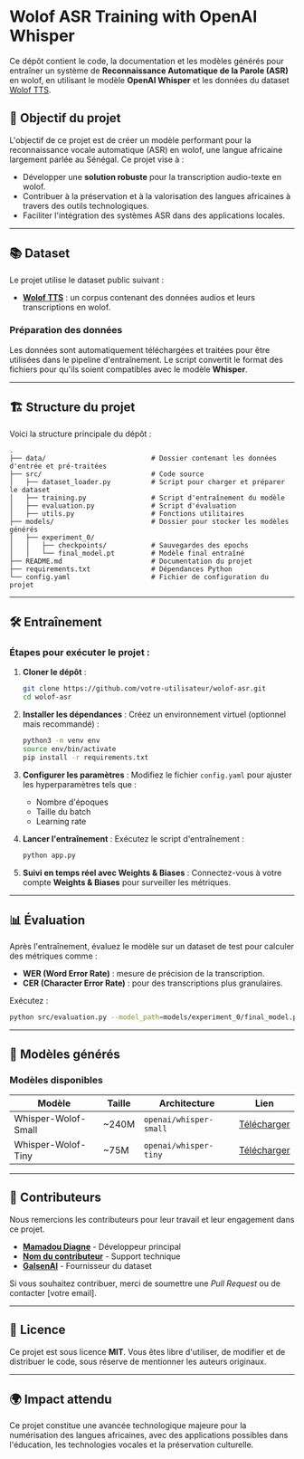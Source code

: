 # Wolof ASR Training with OpenAI Whisper

Ce dépôt contient le code, la documentation et les modèles générés pour entraîner un système de **Reconnaissance Automatique de la Parole (ASR)** en wolof, en utilisant le modèle **OpenAI Whisper** et les données du dataset [Wolof TTS](https://huggingface.co/datasets/galsenai/wolof_tts).

## 🚀 Objectif du projet

L'objectif de ce projet est de créer un modèle performant pour la reconnaissance vocale automatique (ASR) en wolof, une langue africaine largement parlée au Sénégal. Ce projet vise à :
- Développer une **solution robuste** pour la transcription audio-texte en wolof.
- Contribuer à la préservation et à la valorisation des langues africaines à travers des outils technologiques.
- Faciliter l'intégration des systèmes ASR dans des applications locales.

---

## 📚 Dataset

Le projet utilise le dataset public suivant :
- **[Wolof TTS](https://huggingface.co/datasets/galsenai/wolof_tts)** : un corpus contenant des données audios et leurs transcriptions en wolof.

### Préparation des données
Les données sont automatiquement téléchargées et traitées pour être utilisées dans le pipeline d'entraînement. Le script convertit le format des fichiers pour qu'ils soient compatibles avec le modèle **Whisper**.

---

## 🏗️ Structure du projet

Voici la structure principale du dépôt :

```
.
├── data/                          # Dossier contenant les données d'entrée et pré-traitées
├── src/                           # Code source
│   ├── dataset_loader.py          # Script pour charger et préparer le dataset
│   ├── training.py                # Script d'entraînement du modèle
│   ├── evaluation.py              # Script d'évaluation
│   ├── utils.py                   # Fonctions utilitaires
├── models/                        # Dossier pour stocker les modèles générés
│   ├── experiment_0/
│   │   ├── checkpoints/           # Sauvegardes des epochs
│   │   └── final_model.pt         # Modèle final entraîné
├── README.md                      # Documentation du projet
├── requirements.txt               # Dépendances Python
└── config.yaml                    # Fichier de configuration du projet
```

---

## 🛠️ Entraînement

### Étapes pour exécuter le projet :

1. **Cloner le dépôt** :
   ```bash
   git clone https://github.com/votre-utilisateur/wolof-asr.git
   cd wolof-asr
   ```

2. **Installer les dépendances** :
   Créez un environnement virtuel (optionnel mais recommandé) :
   ```bash
   python3 -m venv env
   source env/bin/activate
   pip install -r requirements.txt
   ```

3. **Configurer les paramètres** :
   Modifiez le fichier `config.yaml` pour ajuster les hyperparamètres tels que :
   - Nombre d'époques
   - Taille du batch
   - Learning rate

4. **Lancer l'entraînement** :
   Exécutez le script d'entraînement :
   ```bash
   python app.py
   ```

5. **Suivi en temps réel avec Weights & Biases** :
   Connectez-vous à votre compte **Weights & Biases** pour surveiller les métriques.

---

## 📊 Évaluation

Après l'entraînement, évaluez le modèle sur un dataset de test pour calculer des métriques comme :
- **WER (Word Error Rate)** : mesure de précision de la transcription.
- **CER (Character Error Rate)** : pour des transcriptions plus granulaires.

Exécutez :
```bash
python src/evaluation.py --model_path=models/experiment_0/final_model.pt
```

---

## 📂 Modèles générés

### Modèles disponibles
| Modèle            | Taille     | Architecture            | Lien                                                                                  |
|--------------------|------------|--------------------------|---------------------------------------------------------------------------------------|
| Whisper-Wolof-Small | ~240M      | `openai/whisper-small`   | [Télécharger](https://huggingface.co/)                   |
| Whisper-Wolof-Tiny | ~75M       | `openai/whisper-tiny`    | [Télécharger](https://huggingface.co/)                    |

---

## 🙌 Contributeurs

Nous remercions les contributeurs pour leur travail et leur engagement dans ce projet.

- **[Mamadou Diagne](https://github.com/dofbi)** - Développeur principal
- **[Nom du contributeur](https://github.com/contributeur)** - Support technique
- **[GalsenAI](https://huggingface.co/galsenai)** - Fournisseur du dataset

Si vous souhaitez contribuer, merci de soumettre une *Pull Request* ou de contacter [votre email].

---

## 📜 Licence

Ce projet est sous licence **MIT**. Vous êtes libre d'utiliser, de modifier et de distribuer le code, sous réserve de mentionner les auteurs originaux.

---

## 🌍 Impact attendu

Ce projet constitue une avancée technologique majeure pour la numérisation des langues africaines, avec des applications possibles dans l'éducation, les technologies vocales et la préservation culturelle.
